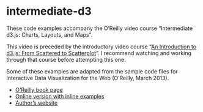 # intermediate-d3

These code examples accompany the O’Reilly video course “Intermediate d3.js: Charts, Layouts, and Maps”.

This video is preceded by the introductory video course “[An Introduction to d3.js: From Scattered to Scatterplot](http://shop.oreilly.com/product/110000632.do)”.  I recommend watching and working through that course before attempting this one.

Some of these examples are adapted from the sample code files for Interactive Data Visualization for the Web (O’Reilly, March 2013).

- [O’Reilly book page](http://shop.oreilly.com/product/0636920026938.do)
- [Online version with inline examples](http://chimera.labs.oreilly.com/books/1230000000345)
- [Author’s website](http://alignedleft.com/)
